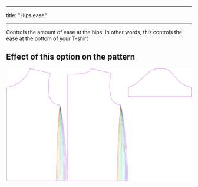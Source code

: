 - - -
title: "Hips ease"
- - -

Controls the amount of ease at the hips. In other words, this controls the ease at the bottom of your T-shirt

## Effect of this option on the pattern

![This image shows the effect of this option by superimposing several variants that have a different value for this option](teagan_hipsease_sample.svg "Effect of this option on the pattern")
